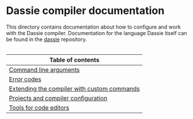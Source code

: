 # Dassie compiler documentation
This directory contains documentation about how to configure and work with the Dassie compiler. Documentation for the language Dassie itself can be found in the [dassie](https://github.com/loschsoftware/dassie) repository.
<br><br>

|**Table of contents**|
|---|
|[Command line arguments](./CLI.md)|
|[Error codes](./Errors.md)|
|[Extending the compiler with custom commands](./Extensions.md)|
|[Projects and compiler configuration](./Projects.md)|
|[Tools for code editors](./Editors.md)|
